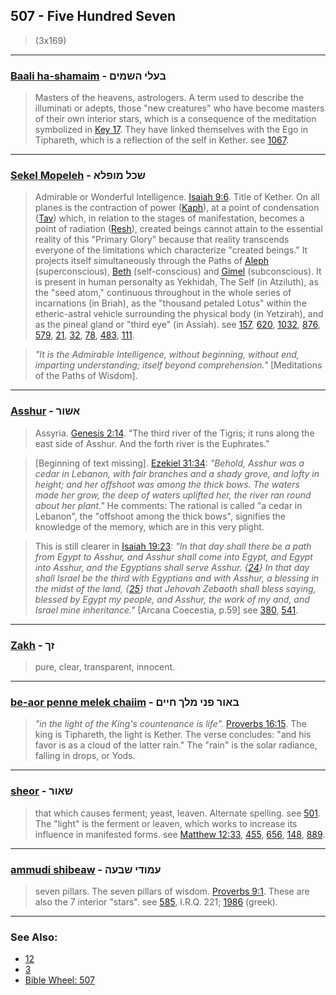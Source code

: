## 507 - Five Hundred Seven
> (3x169)

---

### [Baali ha-shamaim](/keys/BOLI.HShMIM) - בעלי השמים
> Masters of the heavens, astrologers. A term used to describe the illuminati or adepts, those "new creatures" who have become masters of their own interior stars, which is a consequence of the meditation symbolized in [Key 17](17). They have linked themselves with the Ego in Tiphareth, which is a reflection of the self in Kether. see [1067](1067).

---

### [Sekel Mopeleh](/keys/ShKL.MVPLA) - שכל מופלא
> Admirable or Wonderful Intelligence. [Isaiah 9:6](http://biblehub.com/isaiah/9-6.htm). Title of Kether. On all planes is the contraction of power ([Kaph](keys/K)), at a point of condensation ([Tav](/keys/Th)) which, in relation to the stages of manifestation, becomes a point of radiation ([Resh](/keys/R)), created beings cannot attain to the essential reality of this "Primary Glory" because that reality transcends everyone of the limitations which characterize "created beings." It projects itself simultaneously through the Paths of [Aleph](/keys/A) (superconscious), [Beth](/keys/B) (self-conscious) and [Gimel](/keys/G) (subconscious). It is present in human personalty as Yekhidah, The Self (in Atziluth), as the "seed atom," continuous throughout in the whole series of incarnations (in Briah), as the "thousand petaled Lotus" within the etheric-astral vehicle surrounding the physical body (in Yetzirah), and as the pineal gland or "third eye" (in Assiah). see [157](157), [620](620), [1032](1032), [876](876), [579](579), [21](21), [32](32), [78](78), [483](483), [111](111).

> *"It is the Admirable Intelligence, without beginning, without end, imparting understanding; itself beyond comprehension."* [Meditations of the Paths of Wisdom].

---

### [Asshur](/keys/AShVR) - אשור
> Assyria. [Genesis 2:14](http://biblehub.com/genesis/2-14.htm). "The third river of the Tigris; it runs along the east side of Asshur. And the forth river is the Euphrates."

> [Beginning of text missing]. [Ezekiel 31:34](http://biblehub.com/ezekiel/31-34.htm): *"Behold, Asshur was a cedar in Lebanon, with fair branches and a shady grove, and lofty in height; and her offshoot was among the thick bows. The waters made her grow, the deep of waters uplifted her, the river ran round about her plant."* He comments: The rational is called "a cedar in Lebanon", the "offshoot among the thick bows", signifies the knowledge of the memory, which are in this very plight.

> This is still clearer in [Isaiah 19:23](http://biblehub.com/isaiah/19-23.htm): *"In that day shall there be a path from Egypt to Asshur, and Asshur shall come into Egypt, and Egypt into Asshur, and the Egyptians shall serve Asshur. {[24](http://biblehub.com/isaiah/19-24.htm)} In that day shall Israel be the third with Egyptians and with Asshur, a blessing in the midst of the land, {[25](http://biblehub.com/isaiah/19-25.htm)} that Jehovah Zebaoth shall bless saying, blessed by Egypt my people, and Asshur, the work of my and, and Israel mine inheritance."* [Arcana Coecestia, p.59] see [380](380), [541](541).

---

### [Zakh](/keys/ZKf) - זך
> pure, clear, transparent, innocent.

---

### [be-aor penne melek chaiim](/keys/BAVR-PNI.MLK.ChIIM) - באור פני מלך חיים
> *"in the light of the King's countenance is life".* [Proverbs 16:15](http://biblehub.com/proverbs/16-15.htm). The king is Tiphareth, the light is Kether. The verse concludes: "and his favor is as a cloud of the latter rain." The "rain" is the solar radiance, falling in drops, or Yods.

---

### [sheor](/keys/ShAVR) - שאור
> that which causes ferment; yeast, leaven. Alternate spelling. see [501](501). The "light" is the ferment or leaven, which works to increase its influence in manifested forms. see [Matthew 12:33](http://biblehub.com/matthew/12-33.htm), [455](455), [656](656), [148](148), [889](889).

---

### [ammudi shibeaw](/keys/OMVDI.ShBOH) - עמודי שבעה
> seven pillars. The seven pillars of wisdom. [Proverbs 9:1](http://biblehub.com/proverbs/9-1.htm). These are also the 7 interior "stars". see [585](585), I.R.Q. 221; [1986](1986) (greek).

---

### See Also:

- [12](12)
- [3](3)
- [Bible Wheel: 507](https://www.biblewheel.com//GR/GR_Database.php?SearchBy_Gematria=507)
